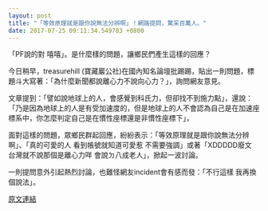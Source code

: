 ```yaml
---
layout: post
title: "「等效原理就是跟你說無法分辨啊」！網路提問，驚呆百萬人。"
date: 2017-07-25 09:11:34.549783 +0800
---
```


「PF說的對 嘻嘻」。是什麼樣的問題，讓鄉民們產生這樣的回應？

今日稍早，treasurehill (寶藏巖公社)在國內知名論壇批踢踢，貼出一則問題，標題斗大寫著：「為什麼新聞都說離心力不說向心力？」，詢問網友意見。

文章提到：「譬如說地球上的人，會感覺到科氏力，但卻找不到施力點」，還說：「乃是因為地球上的人是有受加速度的，但是地球上的人不會認為自己是在加速座標系中，你怎麼判定自己是在慣性座標還是非慣性座標下」，

面對這樣的問題，眾鄉民群起回應，紛紛表示：「等效原理就是跟你說無法分辨啊」、「真的可愛的人  看到帳號就知道可愛惹  不需要強調」或著「XDDDDD廢文 台灣就不說那個是離心力咩 會說ㄉ八成老人」，掀起一波討論。

一則提問意外引起熱烈討論，也難怪網友incident會有感而發：「不行這樣 我再換個說法」。

<a href = "https://www.ptt.cc/bbs/Gossiping/M.1500926792.A.6EA.html">原文連結</a>

